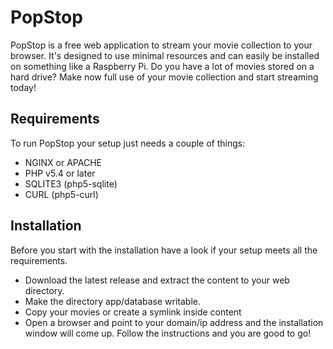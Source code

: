# PopStop #

PopStop is a free web application to stream your movie collection to your browser. It's designed to use minimal resources and can easily be installed on something like a Raspberry Pi.
Do you have a lot of movies stored on a hard drive? Make now full use of your movie collection and start streaming today!

## Requirements ##

To run PopStop your setup just needs a couple of things:

* NGINX or APACHE
* PHP v5.4 or later
* SQLITE3 (php5-sqlite)
* CURL (php5-curl)

## Installation ##

Before you start with the installation have a look if your setup meets all the requirements.

* Download the latest release and extract the content to your web directory.
* Make the directory app/database writable.
* Copy your movies or create a symlink inside content
* Open a browser and point to your domain/ip address and the installation window will come up. Follow the instructions and you are good to go!
